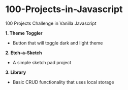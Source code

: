 # 100-Projects-in-Javascript
100 Projects Challenge in Vanilla Javascript

**1. Theme Toggler**
- Button that will toggle dark and light theme

**2. Etch-a-Sketch**
- A simple sketch pad project

**3. Library**
- Basic CRUD functionality that uses local storage
